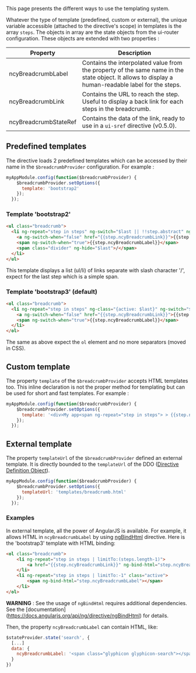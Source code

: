 This page presents the different ways to use the templating system.

Whatever the type of template (predefined, custom or external), the unique variable accessible (attached to the directive's scope) in templates is the array `steps`.
The objects in array are the state objects from the ui-router configuration. These objects are extended with two properties :

| Property           | Description                                                                                                                                         |
|--------------------|-----------------------------------------------------------------------------------------------------------------------------------------------------|
| ncyBreadcrumbLabel | Contains the interpolated value from the property of the same name in the state object. It allows to display a human-readable label for the steps.  |
| ncyBreadcrumbLink  | Contains the URL to reach the step. Useful to display a back link for each steps in the breadcrumb.                                                 |
| ncyBreadcrumbStateRef  | Contains the data of the link, ready to use in a `ui-sref` directive (v0.5.0).                                                |

## Predefined templates
The directive loads 2 predefined templates which can be accessed by their name in the `$breadcrumbProvider` configuration. For example :
```js
myAppModule.config(function($breadcrumbProvider) {
    $breadcrumbProvider.setOptions({
      template: 'bootstrap2'
    });
  });
```
### Template 'bootstrap2'
```html
<ul class="breadcrumb">
  <li ng-repeat="step in steps" ng-switch="$last || !!step.abstract" ng-class="{active: $last}">
    <a ng-switch-when="false" href="{{step.ncyBreadcrumbLink}}">{{step.ncyBreadcrumbLabel}}</a>
    <span ng-switch-when="true">{{step.ncyBreadcrumbLabel}}</span>
    <span class="divider" ng-hide="$last">/</span>
  </li>
</ul>
```
This template displays a list (ul/li) of links separate with slash character '/', expect for the last step which is a simple span.
### Template 'bootstrap3' (default)
```html
<ol class="breadcrumb">
  <li ng-repeat="step in steps" ng-class="{active: $last}" ng-switch="$last || !!step.abstract">
    <a ng-switch-when="false" href="{{step.ncyBreadcrumbLink}}">{{step.ncyBreadcrumbLabel}}</a>
    <span ng-switch-when="true">{{step.ncyBreadcrumbLabel}}</span>
  </li>
</ol>
```
The same as above expect the `ol` element and no more separators (moved in CSS).

## Custom template
The property `template` of the `$breadcrumbProvider` accepts HTML templates too. This inline declaration is not the proper method for templating but can be used for short and fast templates. For example :
```js
myAppModule.config(function($breadcrumbProvider) {
    $breadcrumbProvider.setOptions({
      template: '<div>My app<span ng-repeat="step in steps"> > {{step.ncyBreadcrumbLabel}}</span></div>'
    });
  });
```

## External template
The property `templateUrl` of the `$breadcrumbProvider` defined an external template. It is directly bounded to the `templateUrl` of the DDO ([Directive Definition Object](http://docs.angularjs.org/api/ng/service/$compile)).
```js
myAppModule.config(function($breadcrumbProvider) {
    $breadcrumbProvider.setOptions({
      templateUrl: 'templates/breadcrumb.html'
    });
  });
```

### Examples
In external template, all the power of AngularJS is available. For example, it allows HTML in `ncyBreadcrumbLabel` by using [ngBindHtml](https://docs.angularjs.org/api/ng/directive/ngBindHtml) directive. Here is the 'bootstrap3' template with HTML binding:
```html
<ol class="breadcrumb">
    <li ng-repeat="step in steps | limitTo:(steps.length-1)">
        <a href="{{step.ncyBreadcrumbLink}}" ng-bind-html="step.ncyBreadcrumbLabel"></a>
    </li>
    <li ng-repeat="step in steps | limitTo:-1" class="active">
        <span ng-bind-html="step.ncyBreadcrumbLabel"></span>
    </li>
</ol>
```
**WARNING** : See the usage of `ngBindHtml` requires additional dependencies. See the [documentation] (https://docs.angularjs.org/api/ng/directive/ngBindHtml) for details.

Then, the property `ncyBreadcrumbLabel` can contain HTML, like: 
```js
$stateProvider.state('search', {
  [...]
  data: {
    ncyBreadcrumbLabel: '<span class="glyphicon glyphicon-search"></span> Search'
  }
})
```
